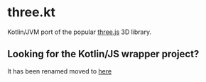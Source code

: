 # three.kt

Kotlin/JVM port of the popular [three.js](http://threejs.org) 3D library.

## Looking for the Kotlin/JS wrapper project?
It has been renamed moved to [here](https://github.com/markaren/three-kt-wrapper)
